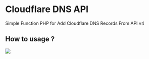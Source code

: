 # Cloudflare DNS API
Simple Function PHP for Add Cloudflare DNS Records From API v4

## How to usage ?
![](https://pbs.twimg.com/media/D56_dSxV4AAFQ9u.jpg)
